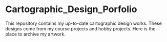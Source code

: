 # Cartographic_Design_Porfolio
This repository contains my up-to-date cartographic design works. These designs come from my course projects and hobby projects. Here is the place to archive my artwork.

